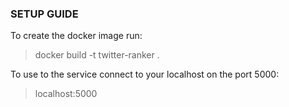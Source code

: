 ### SETUP GUIDE ###  

To create the docker image run:

>  docker build -t twitter-ranker .    

To use to the service connect to your localhost
on the port 5000: 

> localhost:5000 



